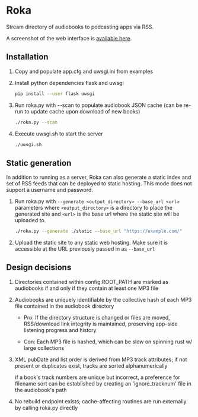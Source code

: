 # Roka

Stream directory of audiobooks to podcasting apps via RSS.

A screenshot of the web interface is [available here](screenshots/web.png).

## Installation

1. Copy and populate app.cfg and uwsgi.ini from examples

2. Install python dependencies flask and uwsgi

    ```bash
    pip install --user flask uwsgi
    ```

3. Run roka.py with --scan to populate audiobook JSON cache (can be re-run to
   update cache upon download of new books)

    ```bash
    ./roka.py --scan
    ```

4. Execute uwsgi.sh to start the server

    ```bash
    ./uwsgi.sh
    ```

## Static generation

In addition to running as a server, Roka can also generate a static index and
set of RSS feeds that can be deployed to static hosting. This mode does not
support a username and password.

1. Run roka.py with `--generate <output_directory> --base_url <url>` parameters
   where `<output_directory>` is a directory to place the generated site and
   `<url>` is the base url where the static site will be uploaded to.

   ```bash
   ./roka.py --generate ./static --base_url "https://example.com/"
   ```

2. Upload the static site to any static web hosting. Make sure it is accessible
   at the URL previously passed in as `--base_url`

## Design decisions

1. Directories contained within config:ROOT_PATH are marked as audiobooks if and
   only if they contain at least one MP3 file

2. Audiobooks are uniquely identifiable by the collective hash of each MP3 file
   contained in the audiobook directory

   * Pro: If the directory structure is changed or files are moved, RSS/download
     link integrity is maintained, preserving app-side listening progress and
     history

   * Con: Each MP3 file is hashed, which can be slow on spinning rust w/ large
     collections

3. XML pubDate and list order is derived from MP3 track attributes; if not
   present or duplicates exist, tracks are sorted alphanumerically

   if a book's track numbers are unique but incorrect, a preference for filename
   sort can be established by creating an 'ignore_tracknum' file in the
   audiobook's path

4. No rebuild endpoint exists; cache-affecting routines are run externally by
   calling roka.py directly
